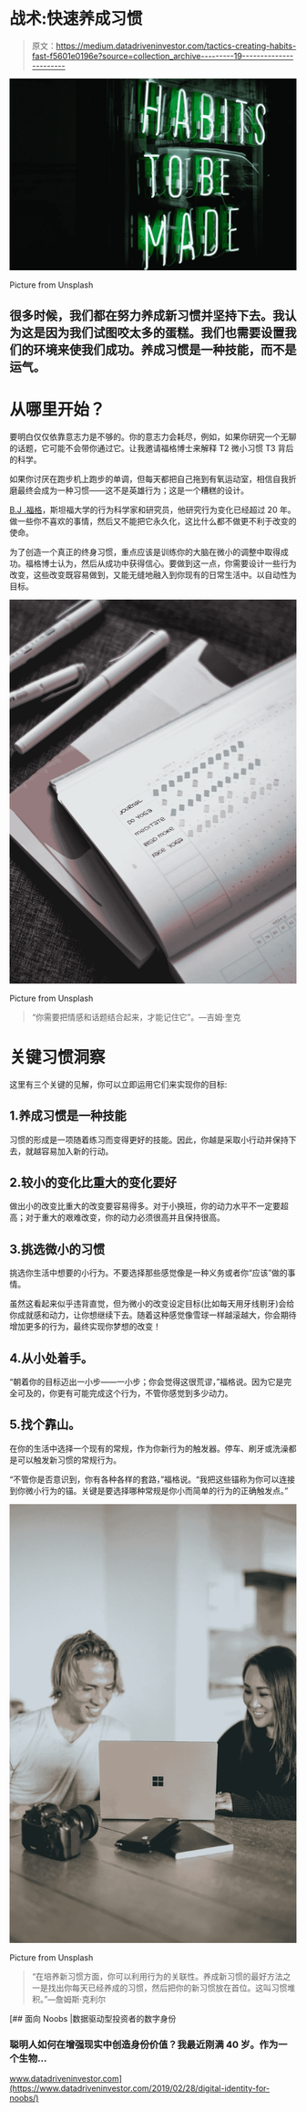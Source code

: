 # 战术:快速养成习惯

> 原文：<https://medium.datadriveninvestor.com/tactics-creating-habits-fast-f5601e0196e?source=collection_archive---------19----------------------->

![](img/6b4a76e73536ba0df9b34441a2d01b63.png)

Picture from Unsplash

## 很多时候，我们都在努力养成新习惯并坚持下去。我认为这是因为我们试图咬太多的蛋糕。我们也需要设置我们的环境来使我们成功。养成习惯是一种技能，而不是运气。

# 从哪里开始？

要明白仅仅依靠意志力是不够的。你的意志力会耗尽，例如，如果你研究一个无聊的话题，它可能不会带你通过它。让我邀请福格博士来解释 T2 微小习惯 T3 背后的科学。

如果你讨厌在跑步机上跑步的单调，但每天都把自己拖到有氧运动室，相信自我折磨最终会成为一种习惯——这不是英雄行为；这是一个糟糕的设计。

[B.J .福格](http://www.bjfogg.com/)，斯坦福大学的行为科学家和研究员，他研究行为变化已经超过 20 年。做一些你不喜欢的事情，然后又不能把它永久化，这比什么都不做更不利于改变的使命。

为了创造一个真正的终身习惯，重点应该是训练你的大脑在微小的调整中取得成功。福格博士认为，然后从成功中获得信心。要做到这一点，你需要设计一些行为改变，这些改变既容易做到，又能无缝地融入到你现有的日常生活中。以自动性为目标。

![](img/dd98a72de505db805e3e8b1ec6488610.png)

Picture from Unsplash

> “你需要把情感和话题结合起来，才能记住它”。—吉姆·奎克

# 关键习惯洞察

这里有三个关键的见解，你可以立即运用它们来实现你的目标:

## 1.养成习惯是一种技能

习惯的形成是一项随着练习而变得更好的技能。因此，你越是采取小行动并保持下去，就越容易加入新的行动。

## 2.较小的变化比重大的变化要好

做出小的改变比重大的改变要容易得多。对于小换班，你的动力水平不一定要超高；对于重大的艰难改变，你的动力必须很高并且保持很高。

## 3.挑选微小的习惯

挑选你生活中想要的小行为。不要选择那些感觉像是一种义务或者你“应该”做的事情。

虽然这看起来似乎违背直觉，但为微小的改变设定目标(比如每天用牙线剔牙)会给你成就感和动力，让你想继续下去。随着这种感觉像雪球一样越滚越大，你会期待增加更多的行为，最终实现你梦想的改变！

## 4.从小处着手。

“朝着你的目标迈出一小步——一小步；你会觉得这很荒谬，”福格说。因为它是完全可及的，你更有可能完成这个行为，不管你感觉到多少动力。

## 5.找个靠山。

在你的生活中选择一个现有的常规，作为你新行为的触发器。停车、刷牙或洗澡都是可以触发新习惯的常规行为。

“不管你是否意识到，你有各种各样的套路，”福格说。“我把这些锚称为你可以连接到你微小行为的锚。关键是要选择哪种常规是你小而简单的行为的正确触发点。”

![](img/bf59cbd0dd347c7e3a5ceb609d9ed36a.png)

Picture from Unsplash

> “在培养新习惯方面，你可以利用行为的关联性。养成新习惯的最好方法之一是找出你每天已经养成的习惯，然后把你的新习惯放在首位。这叫习惯堆积。”—詹姆斯·克利尔

[](https://www.datadriveninvestor.com/2019/02/28/digital-identity-for-noobs/) [## 面向 Noobs |数据驱动型投资者的数字身份

### 聪明人如何在增强现实中创造身份价值？我最近刚满 40 岁。作为一个生物…

www.datadriveninvestor.com](https://www.datadriveninvestor.com/2019/02/28/digital-identity-for-noobs/)